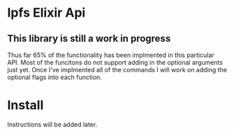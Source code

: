 # Ipfs Elixir Api

## This library is still a work in progress

Thus far 65% of the functionality has been implmented in this particular API.  Most of the funcitons do not support adding in the optional arguments just yet.  Once I've implmented all of the commands I will work on adding the optional flags into each function. 

# Install

Instructions will be added later. 

